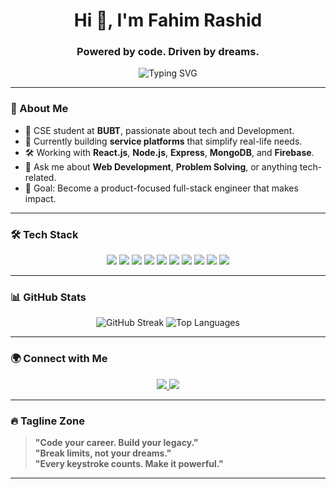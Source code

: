 <h1 align="center">Hi 👋, I'm Fahim Rashid</h1>
 <h3 align="center">Powered by code. Driven by dreams.</h3>
 
 <p align="center">
   <img src="https://readme-typing-svg.demolab.com?font=Fira+Code&size=24&pause=1000&color=00C3FF&center=true&vCenter=true&width=435&lines=Tech+Enthusiast+%7C+Full-Stack+Developer;React+%7C+Node.js+%7C+MongoDB+Lover;I+build+solutions+with+code+and+passion!" alt="Typing SVG" />
 </p>
 
 ---
 
 ### 🧠 About Me
 - 💼 CSE student at **BUBT**, passionate about tech and Development.
 - 🚀 Currently building **service platforms** that simplify real-life needs.
 - 🛠️ Working with **React.js**, **Node.js**, **Express**, **MongoDB**, and **Firebase**.
 - 💬 Ask me about **Web Development**, **Problem Solving**, or anything tech-related.
 - 🎯 Goal: Become a product-focused full-stack engineer that makes impact.
 
 ---
 
 ### 🛠️ Tech Stack
 
 <p align="center">
   <img src="https://img.shields.io/badge/-HTML5-E34F26?logo=html5&logoColor=white&style=for-the-badge" />
   <img src="https://img.shields.io/badge/-CSS3-1572B6?logo=css3&logoColor=white&style=for-the-badge" />
   <img src="https://img.shields.io/badge/-JavaScript-F7DF1E?logo=javascript&logoColor=black&style=for-the-badge" />
   <img src="https://img.shields.io/badge/-React-61DAFB?logo=react&logoColor=black&style=for-the-badge" />
   <img src="https://img.shields.io/badge/-TailwindCSS-06B6D4?logo=tailwindcss&logoColor=white&style=for-the-badge" />
   <img src="https://img.shields.io/badge/-Node.js-339933?logo=node.js&logoColor=white&style=for-the-badge" />
   <img src="https://img.shields.io/badge/-Express.js-000000?logo=express&logoColor=white&style=for-the-badge" />
   <img src="https://img.shields.io/badge/-MongoDB-47A248?logo=mongodb&logoColor=white&style=for-the-badge" />
   <img src="https://img.shields.io/badge/-Firebase-FFCA28?logo=firebase&logoColor=black&style=for-the-badge" />
   <img src="https://img.shields.io/badge/-Git-F05032?logo=git&logoColor=white&style=for-the-badge" />
 </p>
 
 ---
 
 ### 📊 GitHub Stats
 
 <p align="center">
   <img src="https://github-readme-streak-stats.herokuapp.com/?user=fahimrashid3&theme=tokyonight" alt="GitHub Streak" />
   <img src="https://github-readme-stats.vercel.app/api/top-langs/?username=fahimrashid3&layout=compact&theme=tokyonight" alt="Top Languages" />
 </p>
 
 ---
 
 ### 🌍 Connect with Me
 
 <p align="center">
   <a href="https://www.linkedin.com/in/fahim-rashid-29a211282/" target="_blank">
     <img src="https://img.shields.io/badge/-LinkedIn-0A66C2?logo=linkedin&logoColor=white&style=for-the-badge" />
   </a>
   <a href="https://www.facebook.com/fahimrashid.fb" target="_blank">
     <img src="https://img.shields.io/badge/-Facebook-1877F2?logo=facebook&logoColor=white&style=for-the-badge" />
   </a>
 
 </p>
 
 ---
 
 ### 🔥 Tagline Zone
 > **"Code your career. Build your legacy."**  
 > **"Break limits, not your dreams."**  
 > **"Every keystroke counts. Make it powerful."**
 
 ---
